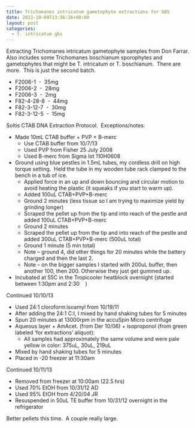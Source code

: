 ```yaml
---
title: Trichomanes intricatum gametophyte extractions for GBS
date: 2013-10-09T13:56:26+00:00
layout: post
categories:
  - t. intricatum gbs
---
```

Extracting Trichomanes intricatum gametophyte samples from Don Farrar.  Also includes some Trichomanes boschianum sporophytes and gametophytes that might be T. intricatum or T. boschianum.  There are more.  This is just the second batch.

  * F2006-1  -  35mg
  * F2006-2  -  28mg
  * F2006-3  -  2mg
  * F82-4-28-8  -  44mg
  * F82-3-12-7  -  30mg
  * F82-3-12-5  -  15mg

Soltis CTAB DNA Extraction Protocol.  Exceptions/notes:

  * Made 10mL CTAB buffer + PVP + B-merc
      * Use CTAB buffer from 10/7/13
      * Used PVP from Fisher 25 July 2008
      * Used B-merc from Sigma lot 110H0608
  * Ground using blue pestles in 1.5mL tubes, my cordless drill on high torque setting.  Held the tube in my wooden tube rack clamped to the bench in a tub of ice.
      * Applied force in an up and down bouncing and circular motion to avoid heating the plastic (it squeaks if you start to warm up).
      * Added 100uL CTAB+PVP+B-merc
      * Ground 2 minutes (less tissue so I am trying to maximize yield by grinding longer)
      * Scraped the pellet up from the tip and into reach of the pestle and added 100uL CTAB+PVP+B-merc
      * Ground 2 minutes
      * Scraped the pellet up from the tip and into reach of the pestle and added 300uL CTAB+PVP+B-merc (500uL total)
      * Ground 1 minute (5 min total)
      * Note – ground 4, did other things for 20 minutes while the battery charged and then the last 2.
      * Note – on the bigger samples I started with 200uL buffer, then another 100, then 200. Otherwise they just get gummed up.
  * Incubated at 55C in the Tropicooler heatblock overnight (started between 1:30pm and 2:30    )

Continued 10/10/13

  * Used 24:1 cloroform:isoamyl from 10/19/11
  * After adding the 24:1 C:I, I mixed by hand shaking tubes for 5 minutes
  * Spun 20 minutes at 13000rpm in the accuSpin Micro centrifuge
  * Aqueous layer + AmAcet. (from Der 10/06) + isoproponol (from green labeled ‘for extractions’ aliquot):
      * All samples had approximately the same volume and were pale yellow in color: 375uL, 30uL, 219uL
  * Mixed by hand shaking tubes for 5 minutes
  * Placed in -20 freezer at 11:30am

Continued 10/11/13

  * Removed from freezer at 10:00am (22.5 hrs)
  * Used 70% EtOH from 10/31/12 AD
  * Used 95% EtOH from 4/20/04 JR
  * Resuspended in 50uL TE buffer from 10/31/12 overnight in the refrigerator

Better pellets this time.  A couple really large.

&nbsp;

&nbsp;
